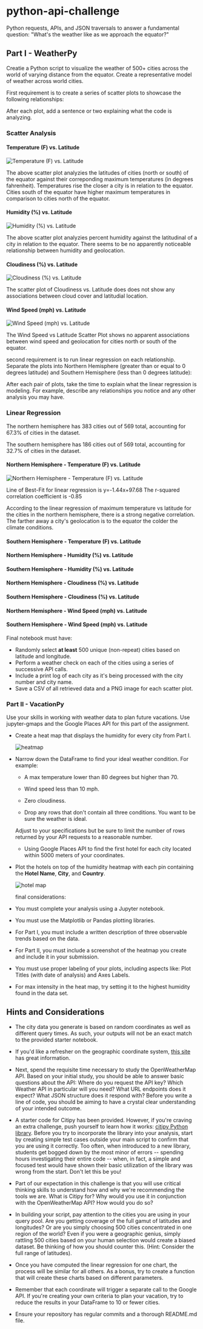 # python-api-challenge
Python requests, APIs, and JSON traversals to answer a fundamental question: "What's the weather like as we approach the equator?"

## Part I - WeatherPy

Creatie a Python script to visualize the weather of 500+ cities across the world of varying distance from the equator. Create a representative model of weather across world cities.

First requirement is to create a series of scatter plots to showcase the following relationships:

After each plot, add a sentence or two explaining what the code is analyzing.

### Scatter Analysis

#### Temperature (F) vs. Latitude
![Temperature (F) vs. Latitude](Images/Fig1.png)


The above scatter plot analyzies the latitudes of cities (north or south) of the equator against their correponding maximum temperatures (in degrees fahrenheit). Temperatures rise the closer a city is in relation to the equator. Cities south of the equator have higher maximum temperatures in comparison to cities north of the equator. 

#### Humidity (%) vs. Latitude
![Humidity (%) vs. Latitude](Images/Fig2.png)

The above scatter plot analyzies percent humidity against the latitudinal of a city in relation to the equator. There seems to be no apparently noticeable relationship between humidity and geolocation.

#### Cloudiness (%) vs. Latitude
![Cloudiness (%) vs. Latitude](Images/Fig3.png)

The scatter plot of Cloudiness vs. Latitude does does not show any associations between cloud cover and latitudial location.

#### Wind Speed (mph) vs. Latitude
![Wind Speed (mph) vs. Latitude](Images/Fig4.png)

The Wind Speed vs Latitude Scatter Plot shows no apparent associations between wind speed and geolocation for cities north or south of the equator.


second requirement is to run linear regression on each relationship. Separate the plots into Northern Hemisphere (greater than or equal to 0 degrees latitude) and Southern Hemisphere (less than 0 degrees latitude):

After each pair of plots, take the time to explain what the linear regression is modeling. For example, describe any relationships you notice and any other analysis you may have.

### Linear Regression

The northern hemisphere has 383 cities out of 569 total, accounting for 67.3% of cities in the dataset.

The southern hemisphere has 186 cities out of 569 total, accounting for 32.7% of cities in the dataset.

#### Northern Hemisphere - Temperature (F) vs. Latitude
![Northern Hemisphere - Temperature (F) vs. Latitude](Images/Fig5_N.png)

Line of Best-Fit for linear regression is y=-1.44x+97.68
The r-squared correlation coefficient is -0.85

According to the linear regression of maximum temperature vs latitude for the cities in the northern hemisphere, there is a strong negative correlation. The farther away a city's geolocation is to the equator the colder the climate conditions.  





#### Southern Hemisphere - Temperature (F) vs. Latitude

#### Northern Hemisphere - Humidity (%) vs. Latitude

#### Southern Hemisphere - Humidity (%) vs. Latitude

#### Northern Hemisphere - Cloudiness (%) vs. Latitude

#### Southern Hemisphere - Cloudiness (%) vs. Latitude

#### Northern Hemisphere - Wind Speed (mph) vs. Latitude

#### Southern Hemisphere - Wind Speed (mph) vs. Latitude


Final notebook must have:

* Randomly select **at least** 500 unique (non-repeat) cities based on latitude and longitude.
* Perform a weather check on each of the cities using a series of successive API calls.
* Include a print log of each city as it's being processed with the city number and city name.
* Save a CSV of all retrieved data and a PNG image for each scatter plot.

### Part II - VacationPy

Use your skills in working with weather data to plan future vacations. Use jupyter-gmaps and the Google Places API for this part of the assignment.

* Create a heat map that displays the humidity for every city from Part I.

  ![heatmap](Images/heatmap.png)

* Narrow down the DataFrame to find your ideal weather condition. For example:

  * A max temperature lower than 80 degrees but higher than 70.

  * Wind speed less than 10 mph.

  * Zero cloudiness.

  * Drop any rows that don't contain all three conditions. You want to be sure the weather is ideal.

  Adjust to your specifications but be sure to limit the number of rows returned by your API requests to a reasonable number.

  * Using Google Places API to find the first hotel for each city located within 5000 meters of your coordinates.

* Plot the hotels on top of the humidity heatmap with each pin containing the **Hotel Name**, **City**, and **Country**.

  ![hotel map](Images/hotel_map.png)

  final considerations:

* You must complete your analysis using a Jupyter notebook.
* You must use the Matplotlib or Pandas plotting libraries.
* For Part I, you must include a written description of three observable trends based on the data.
* For Part II, you must include a screenshot of the heatmap you create and include it in your submission.
* You must use proper labeling of your plots, including aspects like: Plot Titles (with date of analysis) and Axes Labels.
* For max intensity in the heat map, try setting it to the highest humidity found in the data set.

## Hints and Considerations

* The city data you generate is based on random coordinates as well as different query times. As such, your outputs will not be an exact match to the provided starter notebook.

* If you'd like a refresher on the geographic coordinate system, [this site](http://desktop.arcgis.com/en/arcmap/10.3/guide-books/map-projections/about-geographic-coordinate-systems.htm) has great information.

* Next, spend the requisite time necessary to study the OpenWeatherMap API. Based on your initial study, you should be able to answer basic questions about the API: Where do you request the API key? Which Weather API in particular will you need? What URL endpoints does it expect? What JSON structure does it respond with? Before you write a line of code, you should be aiming to have a crystal clear understanding of your intended outcome.

* A starter code for Citipy has been provided. However, if you're craving an extra challenge, push yourself to learn how it works: [citipy Python library](https://pypi.python.org/pypi/citipy). Before you try to incorporate the library into your analysis, start by creating simple test cases outside your main script to confirm that you are using it correctly. Too often, when introduced to a new library, students get bogged down by the most minor of errors -- spending hours investigating their entire code -- when, in fact, a simple and focused test would have shown their basic utilization of the library was wrong from the start. Don't let this be you!

* Part of our expectation in this challenge is that you will use critical thinking skills to understand how and why we're recommending the tools we are. What is Citipy for? Why would you use it in conjunction with the OpenWeatherMap API? How would you do so?

* In building your script, pay attention to the cities you are using in your query pool. Are you getting coverage of the full gamut of latitudes and longitudes? Or are you simply choosing 500 cities concentrated in one region of the world? Even if you were a geographic genius, simply rattling 500 cities based on your human selection would create a biased dataset. Be thinking of how you should counter this. (Hint: Consider the full range of latitudes).

* Once you have computed the linear regression for one chart, the process will be similar for all others. As a bonus, try to create a function that will create these charts based on different parameters.

* Remember that each coordinate will trigger a separate call to the Google API. If you're creating your own criteria to plan your vacation, try to reduce the results in your DataFrame to 10 or fewer cities.

* Ensure your repository has regular commits and a thorough README.md file.